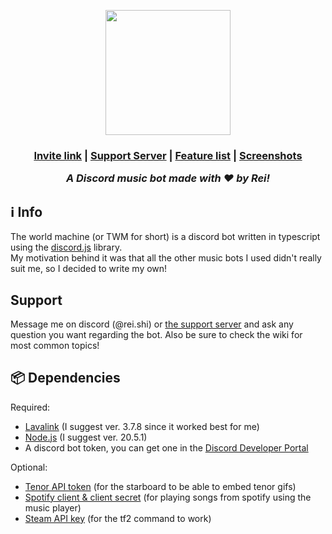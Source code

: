 <p align="center"><img width=200 height=200 src="https://github.com/Reishimanfr/TWM-bot/assets/92938606/de4f51a7-8499-4798-ad8c-dc78f5006cd0"</img></p>
<h3 align="center"> <a href="https://discord.com/api/oauth2/authorize?client_id=1073607844265476158&permissions=3426368&scope=bot">Invite link</a> | <a href="https://discord.gg/QGeraSWsan">Support Server</a> | <a href="https://github.com/Reishimanfr/TWM-bot/wiki/Features">Feature list<a/> | <a href="">Screenshots</a>

<i>A Discord music bot made with ❤️ by Rei!</i><br>

## ℹ️ Info
The world machine (or TWM for short) is a discord bot written in typescript using the [discord.js](https://discord.js.org/) library.<br>
My motivation behind it was that all the other music bots I used didn't really suit me, so I decided to write my own!

## Support
Message me on discord (@rei.shi) or [the support server](https://discord.gg/QGeraSWsan) and ask any question you want regarding the bot. Also be sure to check the wiki for most common topics!

## 📦 Dependencies
Required:
* [Lavalink](https://github.com/lavalink-devs/Lavalink) (I suggest ver. 3.7.8 since it worked best for me)
* [Node.js](https://nodejs.org/en) (I suggest ver. 20.5.1)
* A discord bot token, you can get one in the [Discord Developer Portal](https://discord.com/developers/applications) 

Optional:
* [Tenor API token](https://tenor.com/developer/dashboard) (for the starboard to be able to embed tenor gifs)
* [Spotify client & client secret](https://developer.spotify.com/documentation/web-api) (for playing songs from spotify using the music player)
* [Steam API key](https://steamcommunity.com/dev) (for the tf2 command to work)
